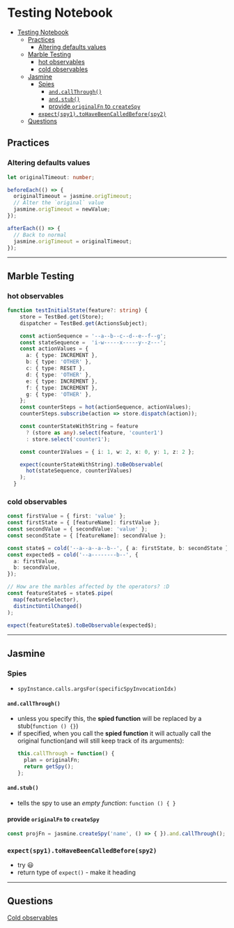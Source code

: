 # Testing Notebook

- [Testing Notebook](#testing-notebook)
  - [Practices](#practices)
    - [Altering defaults values](#altering-defaults-values)
  - [Marble Testing](#marble-testing)
    - [hot observables](#hot-observables)
    - [cold observables](#cold-observables)
  - [Jasmine](#jasmine)
    - [Spies](#spies)
      - [`and.callThrough()`](#andcallthrough)
      - [`and.stub()`](#andstub)
      - [provide `originalFn` to `createSpy`](#provide-originalfn-to-createspy)
    - [`expect(spy1).toHaveBeenCalledBefore(spy2)`](#expectspy1tohavebeencalledbeforespy2)
  - [Questions](#questions)

## Practices

### Altering defaults values

```ts
let originalTimeout: number;

beforeEach(() => {
  originalTimeout = jasmine.origTimeout;
  // Alter the `original` value
  jasmine.origTimeout = newValue;
});

afterEach(() => {
  // Back to normal
  jasmine.origTimeout = originalTimeout;
});
```

---

## Marble Testing

### hot observables

  ```ts
  function testInitialState(feature?: string) {
      store = TestBed.get(Store);
      dispatcher = TestBed.get(ActionsSubject);

      const actionSequence = '--a--b--c--d--e--f--g';
      const stateSequence =  'i-w-----x-----y--z---';
      const actionValues = {
        a: { type: INCREMENT },
        b: { type: 'OTHER' },
        c: { type: RESET },
        d: { type: 'OTHER' },
        e: { type: INCREMENT },
        f: { type: INCREMENT },
        g: { type: 'OTHER' },
      };
      const counterSteps = hot(actionSequence, actionValues);
      counterSteps.subscribe(action => store.dispatch(action));

      const counterStateWithString = feature
        ? (store as any).select(feature, 'counter1')
        : store.select('counter1');

      const counter1Values = { i: 1, w: 2, x: 0, y: 1, z: 2 };

      expect(counterStateWithString).toBeObservable(
        hot(stateSequence, counter1Values)
      );
    }  
  ```

### cold observables

```ts
const firstValue = { first: 'value' };
const firstState = { [featureName]: firstValue };
const secondValue = { secondValue: 'value' };
const secondState = { [featureName]: secondValue };

const state$ = cold('--a--a--a--b--', { a: firstState, b: secondState });
const expected$ = cold('--a--------b--', {
  a: firstValue,
  b: secondValue,
});

// How are the marbles affected by the operators? :D  
const featureState$ = state$.pipe(
  map(featureSelector),
  distinctUntilChanged()
);

expect(featureState$).toBeObservable(expected$);
```

---

## Jasmine

### Spies

* `spyInstance.calls.argsFor(specificSpyInvocationIdx)`

#### `and.callThrough()`

* unless you specify this, the **spied function** will be replaced by a stub(`function () {}`)
* if specified, when you call the **spied function** it will actually call the original function(and will still keep track of its arguments):
  ```ts
  this.callThrough = function() {
    plan = originalFn;
    return getSpy();
  };
  ```

#### `and.stub()`

* tells the spy to use an _empty function_: `function () { }`

#### provide `originalFn` to `createSpy`

```ts
const projFn = jasmine.createSpy('name', () => { }).and.callThrough();
```

### `expect(spy1).toHaveBeenCalledBefore(spy2)`

* try 😃
* return type of `expect()` - make it heading

---

## Questions

[Cold observables](#cold-observables)
